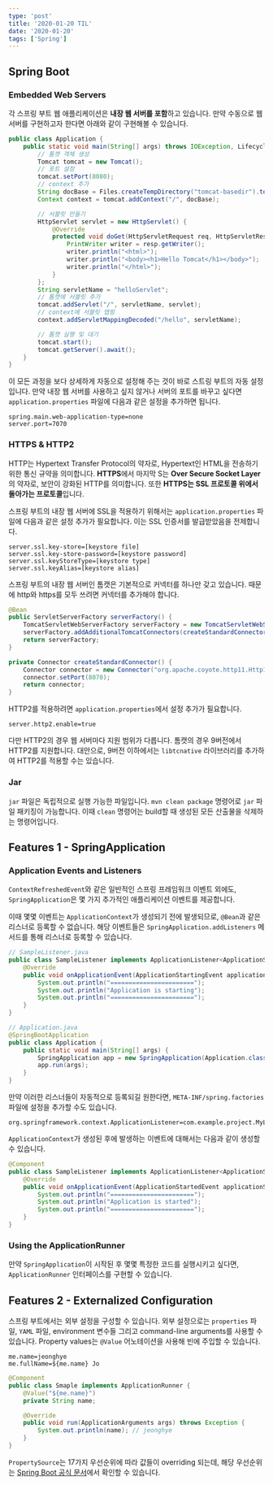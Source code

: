```yaml
---
type: 'post'
title: '2020-01-20 TIL'
date: '2020-01-20'
tags: ['Spring']
---
```


## Spring Boot

### Embedded Web Servers

각 스프링 부트 웹 애플리케이션은 **내장 웹 서버를 포함**하고 있습니다. 만약 수동으로 웹 서버를 구현하고자 한다면 아래와 같이 구현해볼 수 있습니다.

```java
public class Application {
    public static void main(String[] args) throws IOException, LifecycleException {
        // 톰캣 객체 생성
        Tomcat tomcat = new Tomcat();
        // 포트 설정
        tomcat.setPort(8080);
        // context 추가
        String docBase = Files.createTempDirectory("tomcat-basedir").toString();
        Context context = tomcat.addContext("/", docBase);

        // 서블릿 만들기
        HttpServlet servlet = new HttpServlet() {
            @Override
            protected void doGet(HttpServletRequest req, HttpServletResponse resp) throws ServletException, IOException {
                PrintWriter writer = resp.getWriter();
                writer.println("<html>");
                writer.println("<body><h1>Hello Tomcat</h1></body>");
                writer.println("</html>");
            }
        };
        String servletName = "helloServlet";
        // 톰캣에 서블릿 추가
        tomcat.addServlet("/", servletName, servlet);
        // context에 서블릿 맵핑
        context.addServletMappingDecoded("/hello", servletName);

        // 톰캣 실행 및 대기
        tomcat.start();
        tomcat.getServer().await();
    }
}
```

이 모든 과정을 보다 상세하게 자동으로 설정해 주는 것이 바로 스트링 부트의 자동 설정입니다. 만약 내장 웹 서버를 사용하고 싶지 않거나 서버의 포트를 바꾸고 싶다면 `application.properties` 파일에 다음과 같은 설정을 추가하면 됩니다.

```properties
spring.main.web-application-type=none
server.port=7070
```

### HTTPS & HTTP2

HTTP는 Hypertext Transfer Protocol의 약자로, Hypertext인 HTML을 전송하기 위한 통신 규약을 의미합니다. **HTTPS**에서 마지막 S는 **Over Secure Socket Layer**의 약자로, 보안이 강화된 HTTP를 의미합니다. 또한 **HTTPS는 SSL 프로토콜 위에서 돌아가는 프로토콜**입니다.

스프링 부트의 내장 웹 서버에 SSL을 적용하기 위해서는 `application.properties` 파일에 다음과 같은 설정 추가가 필요합니다. 이는 SSL 인증서를 발급받았음을 전제합니다.

```properties
server.ssl.key-store=[keystore file]
server.ssl.key-store-password=[keystore password]
server.ssl.keyStoreType=[keystore type]
server.ssl.keyAlias=[keystore alias]
```

스프링 부트의 내장 웹 서버인 톰캣은 기본적으로 커넥터를 하나만 갖고 있습니다. 때문에 http와 https를 모두 쓰려면 커넥터를 추가해야 합니다.

```java
@Bean
public ServletServerFactory serverFactory() {
    TomcatServletWebServerFactory serverFactory = new TomcatServletWebServerFactory();
    serverFactory.addAdditionalTomcatConnectors(createStandardConnector());
    return serverFactory;
}

private Connector createStandardConnector() {
    Connector connector = new Connector("org.apache.coyote.http11.Http11NioProtocol");
    connector.setPort(8070);
    return connector;
}
```

HTTP2를 적용하려면 `application.properties`에서 설정 추가가 필요합니다.

```properties
server.http2.enable=true
```

다만 HTTP2의 경우 웹 서버마다 지원 범위가 다릅니다. 톰캣의 경우 9버전에서 HTTP2를 지원합니다. 대안으로, 9버전 이하에서는 `libtcnative` 라이브러리를 추가하여 HTTP2를 적용할 수는 있습니다.

### Jar

`jar` 파일은 독립적으로 실행 가능한 파일입니다. `mvn clean package` 명령어로 `jar` 파일 패키징이 가능합니다. 이때 `clean` 명령어는 build할 때 생성된 모든 산출물을 삭제하는 명령어입니다.

## Features 1 - SpringApplication

### Application Events and Listeners

`ContextRefreshedEvent`와 같은 일반적인 스프링 프레임워크 이벤트 외에도, `SpringApplication`은 몇 가지 추가적인 애플리케이션 이벤트를 제공합니다.

이때 몇몇 이벤트는 `ApplicationContext`가 생성되기 전에 발생되므로, `@Bean`과 같은 리스너로 등록할 수 없습니다. 해당 이벤트들은 `SpringApplication.addListeners` 메서드를 통해 리스너로 등록할 수 있습니다.

```java
// SampleListener.java
public class SampleListener implements ApplicationListener<ApplicationStartingEvent> {
    @Override
    public void onApplicationEvent(ApplicationStartingEvent applicationStartingEvent) {
        System.out.println("=======================");
        System.out.println("Application is starting");
        System.out.println("=======================");
    }
}

// Application.java
@SpringBootApplication
public class Application {
    public static void main(String[] args) {
        SpringApplication app = new SpringApplication(Application.class);
        app.run(args);
    }
}
```

만약 이러한 리스너들이 자동적으로 등록되길 원한다면, `META-INF/spring.factories` 파일에 설정을 추가할 수도 있습니다.

```properties
org.springframework.context.ApplicationListener=com.example.project.MyListener
```

`ApplicationContext`가 생성된 후에 발생하는 이벤트에 대해서는 다음과 같이 생성할 수 있습니다.

```java
@Component
public class SampleListener implements ApplicationListener<ApplicationStartedEvent> {
    @Override
    public void onApplicationEvent(ApplicationStartedEvent applicationStartedEvent) {
        System.out.println("=======================");
        System.out.println("Application is started");
        System.out.println("=======================");
    }
}
```

### Using the ApplicationRunner

만약 `SpringApplication`이 시작된 후 몇몇 특정한 코드를 실행시키고 싶다면, `ApplicationRunner` 인터페이스를 구현할 수 있습니다.

## Features 2 - Externalized Configuration

스프링 부트에서는 외부 설정을 구성할 수 있습니다. 외부 설정으로는 `properties` 파일, `YAML` 파일, environment 변수들 그리고 command-line arguments를 사용할 수 있습니다. Property values는 `@Value` 어노테이션을 사용해 빈에 주입할 수 있습니다.

```properties
me.name=jeonghye
me.fullName=${me.name} Jo
```

```java
@Component
public class Smaple implements ApplicationRunner {
    @Value("${me.name}")
    private String name;

    @Override
    public void run(ApplicationArguments args) throws Exception {
        System.out.println(name); // jeonghye
    }
}
```

`PropertySource`는 17가지 우선순위에 따라 값들이 overriding 되는데, 해당 우선순위는 [Spring Boot 공식 문서](https://docs.spring.io/spring-boot/docs/current/reference/html/spring-boot-features.html#boot-features-external-config)에서 확인할 수 있습니다.
